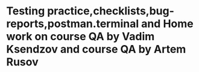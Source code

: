# Testing practice,checklists,bug-reports,postman.terminal and Home work on course QA by Vadim Ksendzov and course QA by Artem Rusov
